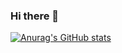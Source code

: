 ### Hi there 👋
[![Anurag's GitHub stats](https://github-readme-stats.vercel.app/api?username=devGiovanni95)](https://github.com/anuraghazra/github-readme-stats)
<!--
**devGiovanni95/devGiovanni95** is a ✨ _special_ ✨ repository because its `README.md` (this file) appears on your GitHub profile.

Here are some ideas to get you started:

- 🔭 I’m currently working on ...
- 🌱 I’m currently learning ...
- 👯 I’m looking to collaborate on ...
- 🤔 I’m looking for help with ...
- 💬 Ask me about ...
- 📫 How to reach me: ...
- 😄 Pronouns: ...
- ⚡ Fun fact: ...
-->

